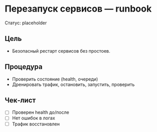 # Перезапуск сервисов — runbook

Статус: placeholder

## Цель
- Безопасный рестарт сервисов без простоев.

## Процедура
- Проверить состояние (health, очереди)
- Дренировать трафик, остановить, запустить, проверить

## Чек‑лист
- [ ] Проверен health до/после
- [ ] Нет ошибок в логах
- [ ] Трафик восстановлен
